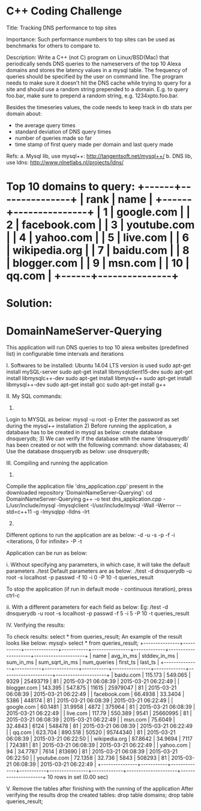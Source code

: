 C++ Coding Challenge
=================================
Title: Tracking DNS performance to top sites

Importance: Such performance numbers to top sites can be used as benchmarks for others to compare to.

Description:
Write a C++ (not C) program on Linux/BSD(Mac) that periodically sends DNS queries to the nameservers of the top 10 Alexa domains and stores the latency values in a mysql table. The frequency of queries should be specified by the user on command line. The program needs to make sure it doesn't hit the DNS cache while trying to query for a site and should use a random string prepended to a domain. E.g. to query foo.bar, make sure to prepend a random string, e.g. 1234xpto.foo.bar.

Besides the timeseries values, the code needs to keep track in db stats per domain about:
+ the average query times
+ standard deviation of DNS query times
+ number of queries made so far
+ time stamp of first query made per domain and last query made


Refs:
a. Mysql lib, use mysql++:
http://tangentsoft.net/mysql++/
b. DNS lib, use ldns:
http://www.nlnetlabs.nl/projects/ldns/

Top 10 domains to query:
+------+---------------+
| rank | name      	|
+------+---------------+
|	1 | google.com	|
|	2 | facebook.com  |
|	3 | youtube.com   |
|	4 | yahoo.com 	|
|	5 | live.com  	|
|	6 | wikipedia.org |
|	7 | baidu.com 	|
|	8 | blogger.com   |
|	9 | msn.com   	|
|   10 | qq.com    	|
+------+---------------+
=================================


Solution:
========
# DomainNameServer-Querying
This application will run DNS queries to top 10 alexa websites (predefined list) in configurable time intervals and iterations

I. Softwares to be installed:
Ubuntu 14.04 LTS version is used
sudo apt-get install mySQL-server
sudo apt-get install libmysqlclient15-dev
sudo apt-get install libmysqlc++-dev
sudo apt-get install libmysql++
sudo apt-get install libmysql++-dev
sudo apt-get install gcc
sudo apt-get install g++

II. My SQL commands:

1)
Login to MYSQL as below:
mysql -u root -p
Enter the password as set during the mysql++ installation
2)
Before running the application, a database has to be created in mysql as below:
create database dnsquerydb;
3)
We can verify if the database wtih the name 'dnsquerydb' has been created or not with the following command:
show databases;
4)
Use the database dnsquerydb as below:
use dnsquerydb;


III. Compiling and running the application

1)
Compile the application file 'dns_application.cpp' present in the downloaded repository 'DomainNameServer-Querying':
cd DomainNameServer-Querying
g++ -o test dns_application.cpp -L/usr/include/mysql -lmysqlclient -I/usr/include/mysql -Wall -Werror --std=c++11 -g -lmysqlpp -lldns -lrt

2)
Different options to run the application are as below:
  -d <mysql database>
               -u <mysql user>
               -s <mysql server>
               -p <passwd file>
               -f <frequency in seconds>
               -i <iterations, 0 for infinite>
               -P <number of parallel queries>
               -t <table to store result into>

Application can be run as below:

i. Without specifying any parameters, in which case, it will take the default parameters
./test
Default parameters are as below:
./test -d dnsquerydb -u root -s localhost -p passwd -f 10 -i 0 -P 10 -t queries_result

To stop the application (if run in default mode - continuous iteration), press ctrl-c

ii. With a different parameters for each field as below:
Eg:
/test -d dnsquerydb -u root -s localhost -p passwd -f 5 -i 5 -P 10 -t queries_result 


IV. Verifying the results:

To check results:
select * from queries_result;
An example of the result looks like below:
mysql> select * from queries_result;
+---------------+-----------+--------------+-----------+----------------+-------------+---------------------+---------------------+
| name          | avg_in_ms | stddev_in_ms | sum_in_ms | sum_sqrt_in_ms | num_queries | first_ts            | last_ts             |
+---------------+-----------+--------------+-----------+----------------+-------------+---------------------+---------------------+
| baidu.com     |   115.173 |      549.065 |      9329 |       25493719 |          81 | 2015-03-21 06:08:39 | 2015-03-21 06:22:49 |
| blogger.com   |   143.395 |      547.875 |     11615 |       25979047 |          81 | 2015-03-21 06:08:39 | 2015-03-21 06:22:49 |
| facebook.com  |   66.4938 |      33.3404 |      5386 |         448174 |          81 | 2015-03-21 06:08:39 | 2015-03-21 06:22:49 |
| google.com    |   60.1481 |      31.9958 |      4872 |         375964 |          81 | 2015-03-21 06:08:39 | 2015-03-21 06:22:49 |
| live.com      |    117.79 |      550.389 |      9541 |       25660995 |          81 | 2015-03-21 06:08:39 | 2015-03-21 06:22:49 |
| msn.com       |   75.6049 |      32.4843 |      6124 |         548478 |          81 | 2015-03-21 06:08:39 | 2015-03-21 06:22:49 |
| qq.com        |   623.704 |      890.518 |     50520 |       95744340 |          81 | 2015-03-21 06:08:39 | 2015-03-21 06:22:50 |
| wikipedia.org |   87.8642 |      34.9694 |      7117 |         724381 |          81 | 2015-03-21 06:08:39 | 2015-03-21 06:22:49 |
| yahoo.com     |        94 |      34.7787 |      7614 |         813690 |          81 | 2015-03-21 06:08:39 | 2015-03-21 06:22:50 |
| youtube.com   |   72.1358 |       32.736 |      5843 |         508293 |          81 | 2015-03-21 06:08:39 | 2015-03-21 06:22:49 |
+---------------+-----------+--------------+-----------+----------------+-------------+---------------------+---------------------+
10 rows in set (0.00 sec)


V. Remove the tables after finishing with the running of the application
After verifying the results drop the created tables:
drop table domains;
drop table queries_result;


